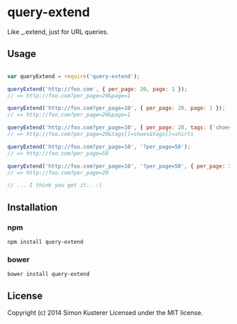 # query-extend

Like _.extend, just for URL queries.

## Usage

```javascript

var queryExtend = require('query-extend');

queryExtend('http://foo.com', { per_page: 20, page: 1 });
// => http://foo.com?per_page=20&page=1

queryExtend('http://foo.com?per_page=10', { per_page: 20, page: 1 });
// => http://foo.com?per_page=20&page=1

queryExtend('http://foo.com?per_page=10', { per_page: 20, tags: ['shoes', 'shirts'] });
// => http://foo.com?per_page=20&tags[]=shoes&tags[]=shirts

queryExtend('http://foo.com?per_page=10', '?per_page=50');
// => http://foo.com?per_page=50

queryExtend('http://foo.com?per_page=10', '?per_page=50', { per_page: 20 });
// => http://foo.com?per_page=20

// ... I think you get it.. :)

```

## Installation

### npm

```npm install query-extend```

### bower

```bower install query-extend```


## License
Copyright (c) 2014 Simon Kusterer
Licensed under the MIT license.